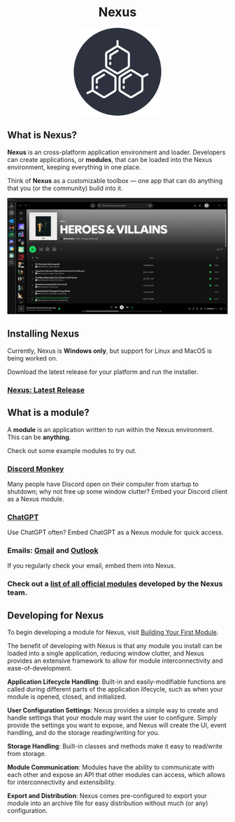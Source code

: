 <h1 align="center">Nexus</h1>

<p align="center">
    <img src="./icons/256x256.png" alt="Nexus Logo" width="200" />
</p>

## What is Nexus?
**Nexus** is an cross-platform application environment and loader. Developers can create applications, or **modules**, that can be loaded into the Nexus environment, keeping everything in one place. 

Think of **Nexus** as a customizable toolbox — one app that can do anything that you (or the community) build into it.


![Nexus Image](./repo-assets/sample-image.png)

## Installing Nexus
Currently, Nexus is **Windows only**, but support for Linux and MacOS is being worked on.

Download the latest release for your platform and run the installer.

### [Nexus: Latest Release](https://github.com/aarontburn/nexus-core/releases/latest)


## What is a module?

A **module** is an application written to run within the Nexus environment. This can be **anything**.

Check out some example modules to try out.

### [Discord Monkey](https://github.com/aarontburn/nexus-discord-monkey)
Many people have Discord open on their computer from startup to shutdown; why not free up some window clutter? Embed your Discord client as a Nexus module.


### [ChatGPT](https://github.com/aarontburn/nexus-chatgpt)
Use ChatGPT often? Embed ChatGPT as a Nexus module for quick access.

### Emails: [Gmail](https://github.com/aarontburn/nexus-google-gmail) and [Outlook](https://github.com/aarontburn/nexus-microsoft-outlook)
If you regularly check your email, embed them into Nexus.


### Check out a [list of all official modules](./ModuleList.md) developed by the Nexus team.


## Developing for Nexus
To begin developing a module for Nexus, visit [Building Your First Module](./docs/getting_started/tutorial/BuildingYourFirstModule.md).

The benefit of developing with Nexus is that any module you install can be loaded into a single application, reducing window clutter, and Nexus provides an extensive framework to allow for module interconnectivity and ease-of-development.


**Application Lifecycle Handling**: Built-in and easily-modifiable functions are called during different parts of the application lifecycle, such as when your module is opened, closed, and initialized.

**User Configuration Settings**: Nexus provides a simple way to create and handle settings that your module may want the user to configure. Simply provide the settings you want to expose, and Nexus will create the UI, event handling, and do the storage reading/writing for you.

**Storage Handling**: Built-in classes and methods make it easy to read/write from storage.

**Module Communication**: Modules have the ability to communicate with each other and expose an API that other modules can access, which allows for interconnectivity and extensibility.

**Export and Distribution**: Nexus comes pre-configured to export your module into an archive file for easy distribution without much (or any) configuration.